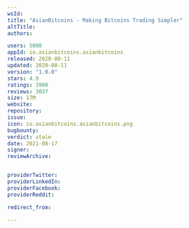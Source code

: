 ```yaml
---
wsId: 
title: "AsianBitcoins - Making Bitcoins Trading Simpler"
altTitle: 
authors:

users: 5000
appId: io.asianbitcoins.asianbitcoins
released: 2020-08-11
updated: 2020-08-11
version: "1.0.0"
stars: 4.9
ratings: 3900
reviews: 3037
size: 17M
website: 
repository: 
issue: 
icon: io.asianbitcoins.asianbitcoins.png
bugbounty: 
verdict: stale
date: 2021-08-17
signer: 
reviewArchive:


providerTwitter: 
providerLinkedIn: 
providerFacebook: 
providerReddit: 

redirect_from:

---
```



